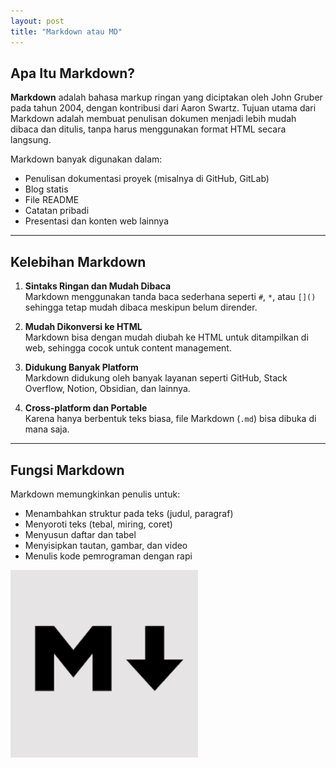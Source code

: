 ```yaml
---
layout: post
title: "Markdown atau MD"
---
```


## Apa Itu Markdown?

**Markdown** adalah bahasa markup ringan yang diciptakan oleh John Gruber pada tahun 2004, dengan kontribusi dari Aaron Swartz. Tujuan utama dari Markdown adalah membuat penulisan dokumen menjadi lebih mudah dibaca dan ditulis, tanpa harus menggunakan format HTML secara langsung.

Markdown banyak digunakan dalam:

- Penulisan dokumentasi proyek (misalnya di GitHub, GitLab)
- Blog statis
- File README
- Catatan pribadi
- Presentasi dan konten web lainnya

---

## Kelebihan Markdown

1. **Sintaks Ringan dan Mudah Dibaca**  
   Markdown menggunakan tanda baca sederhana seperti `#`, `*`, atau `[]()` sehingga tetap mudah dibaca meskipun belum dirender.

2. **Mudah Dikonversi ke HTML**  
   Markdown bisa dengan mudah diubah ke HTML untuk ditampilkan di web, sehingga cocok untuk content management.

3. **Didukung Banyak Platform**  
   Markdown didukung oleh banyak layanan seperti GitHub, Stack Overflow, Notion, Obsidian, dan lainnya.

4. **Cross-platform dan Portable**  
   Karena hanya berbentuk teks biasa, file Markdown (`.md`) bisa dibuka di mana saja.

---

## Fungsi Markdown

Markdown memungkinkan penulis untuk:

- Menambahkan struktur pada teks (judul, paragraf)
- Menyoroti teks (tebal, miring, coret)
- Menyusun daftar dan tabel
- Menyisipkan tautan, gambar, dan video
- Menulis kode pemrograman dengan rapi

<img src="/assets/images/markdown.jpg/" style="width: 300px; height: auto;">

